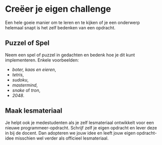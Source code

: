 # Creëer je eigen challenge


Een hele goeie manier om te leren en te kijken of je een onderwerp helemaal
snapt is het zelf bedenken van een opdracht.

## Puzzel of Spel
Neem een spel of puzzel in gedachten en bedenk hoe je dit kunt implementeren.
Enkele voorbeelden:

+ *boter, kaas en eieren*,
+ *tetris*,
+ *sudoku*,
+ *mastermind*,
+ *snake* of *tron*,
+ *2048*. 

## Maak lesmateriaal
Je helpt ook je medestudenten als je zelf lesmateriaal
ontwikkelt voor een nieuwe programmeer-opdracht.
Schrijf zelf je eigen opdracht en lever deze in bij de docent.
Dan adopteren we jouw idee en leeft jouw eigen opdracht-idee misschien wel
verder als officieel lesmateriaal.
